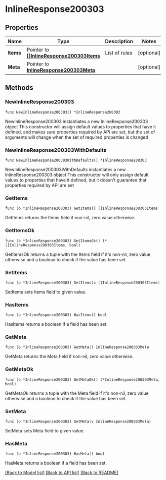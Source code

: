 # InlineResponse200303

## Properties

Name | Type | Description | Notes
------------ | ------------- | ------------- | -------------
**Items** | Pointer to [**[]InlineResponse200303Items**](InlineResponse200303Items.md) | List of rules | [optional] 
**Meta** | Pointer to [**InlineResponse200303Meta**](InlineResponse200303Meta.md) |  | [optional] 

## Methods

### NewInlineResponse200303

`func NewInlineResponse200303() *InlineResponse200303`

NewInlineResponse200303 instantiates a new InlineResponse200303 object
This constructor will assign default values to properties that have it defined,
and makes sure properties required by API are set, but the set of arguments
will change when the set of required properties is changed

### NewInlineResponse200303WithDefaults

`func NewInlineResponse200303WithDefaults() *InlineResponse200303`

NewInlineResponse200303WithDefaults instantiates a new InlineResponse200303 object
This constructor will only assign default values to properties that have it defined,
but it doesn't guarantee that properties required by API are set

### GetItems

`func (o *InlineResponse200303) GetItems() []InlineResponse200303Items`

GetItems returns the Items field if non-nil, zero value otherwise.

### GetItemsOk

`func (o *InlineResponse200303) GetItemsOk() (*[]InlineResponse200303Items, bool)`

GetItemsOk returns a tuple with the Items field if it's non-nil, zero value otherwise
and a boolean to check if the value has been set.

### SetItems

`func (o *InlineResponse200303) SetItems(v []InlineResponse200303Items)`

SetItems sets Items field to given value.

### HasItems

`func (o *InlineResponse200303) HasItems() bool`

HasItems returns a boolean if a field has been set.

### GetMeta

`func (o *InlineResponse200303) GetMeta() InlineResponse200303Meta`

GetMeta returns the Meta field if non-nil, zero value otherwise.

### GetMetaOk

`func (o *InlineResponse200303) GetMetaOk() (*InlineResponse200303Meta, bool)`

GetMetaOk returns a tuple with the Meta field if it's non-nil, zero value otherwise
and a boolean to check if the value has been set.

### SetMeta

`func (o *InlineResponse200303) SetMeta(v InlineResponse200303Meta)`

SetMeta sets Meta field to given value.

### HasMeta

`func (o *InlineResponse200303) HasMeta() bool`

HasMeta returns a boolean if a field has been set.


[[Back to Model list]](../README.md#documentation-for-models) [[Back to API list]](../README.md#documentation-for-api-endpoints) [[Back to README]](../README.md)


